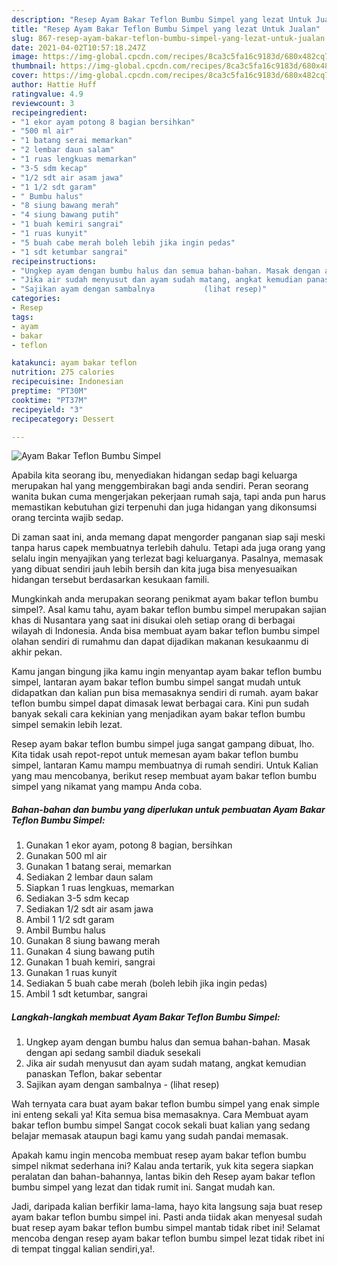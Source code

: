 ```yaml
---
description: "Resep Ayam Bakar Teflon Bumbu Simpel yang lezat Untuk Jualan"
title: "Resep Ayam Bakar Teflon Bumbu Simpel yang lezat Untuk Jualan"
slug: 867-resep-ayam-bakar-teflon-bumbu-simpel-yang-lezat-untuk-jualan
date: 2021-04-02T10:57:18.247Z
image: https://img-global.cpcdn.com/recipes/8ca3c5fa16c9183d/680x482cq70/ayam-bakar-teflon-bumbu-simpel-foto-resep-utama.jpg
thumbnail: https://img-global.cpcdn.com/recipes/8ca3c5fa16c9183d/680x482cq70/ayam-bakar-teflon-bumbu-simpel-foto-resep-utama.jpg
cover: https://img-global.cpcdn.com/recipes/8ca3c5fa16c9183d/680x482cq70/ayam-bakar-teflon-bumbu-simpel-foto-resep-utama.jpg
author: Hattie Huff
ratingvalue: 4.9
reviewcount: 3
recipeingredient:
- "1 ekor ayam potong 8 bagian bersihkan"
- "500 ml air"
- "1 batang serai memarkan"
- "2 lembar daun salam"
- "1 ruas lengkuas memarkan"
- "3-5 sdm kecap"
- "1/2 sdt air asam jawa"
- "1 1/2 sdt garam"
- " Bumbu halus"
- "8 siung bawang merah"
- "4 siung bawang putih"
- "1 buah kemiri sangrai"
- "1 ruas kunyit"
- "5 buah cabe merah boleh lebih jika ingin pedas"
- "1 sdt ketumbar sangrai"
recipeinstructions:
- "Ungkep ayam dengan bumbu halus dan semua bahan-bahan. Masak dengan api sedang sambil diaduk sesekali"
- "Jika air sudah menyusut dan ayam sudah matang, angkat kemudian panaskan Teflon, bakar sebentar"
- "Sajikan ayam dengan sambalnya           (lihat resep)"
categories:
- Resep
tags:
- ayam
- bakar
- teflon

katakunci: ayam bakar teflon 
nutrition: 275 calories
recipecuisine: Indonesian
preptime: "PT30M"
cooktime: "PT37M"
recipeyield: "3"
recipecategory: Dessert

---
```



![Ayam Bakar Teflon Bumbu Simpel](https://img-global.cpcdn.com/recipes/8ca3c5fa16c9183d/680x482cq70/ayam-bakar-teflon-bumbu-simpel-foto-resep-utama.jpg)

Apabila kita seorang ibu, menyediakan hidangan sedap bagi keluarga merupakan hal yang menggembirakan bagi anda sendiri. Peran seorang  wanita bukan cuma mengerjakan pekerjaan rumah saja, tapi anda pun harus memastikan kebutuhan gizi terpenuhi dan juga hidangan yang dikonsumsi orang tercinta wajib sedap.

Di zaman  saat ini, anda memang dapat mengorder panganan siap saji meski tanpa harus capek membuatnya terlebih dahulu. Tetapi ada juga orang yang selalu ingin menyajikan yang terlezat bagi keluarganya. Pasalnya, memasak yang dibuat sendiri jauh lebih bersih dan kita juga bisa menyesuaikan hidangan tersebut berdasarkan kesukaan famili. 



Mungkinkah anda merupakan seorang penikmat ayam bakar teflon bumbu simpel?. Asal kamu tahu, ayam bakar teflon bumbu simpel merupakan sajian khas di Nusantara yang saat ini disukai oleh setiap orang di berbagai wilayah di Indonesia. Anda bisa membuat ayam bakar teflon bumbu simpel olahan sendiri di rumahmu dan dapat dijadikan makanan kesukaanmu di akhir pekan.

Kamu jangan bingung jika kamu ingin menyantap ayam bakar teflon bumbu simpel, lantaran ayam bakar teflon bumbu simpel sangat mudah untuk didapatkan dan kalian pun bisa memasaknya sendiri di rumah. ayam bakar teflon bumbu simpel dapat dimasak lewat berbagai cara. Kini pun sudah banyak sekali cara kekinian yang menjadikan ayam bakar teflon bumbu simpel semakin lebih lezat.

Resep ayam bakar teflon bumbu simpel juga sangat gampang dibuat, lho. Kita tidak usah repot-repot untuk memesan ayam bakar teflon bumbu simpel, lantaran Kamu mampu membuatnya di rumah sendiri. Untuk Kalian yang mau mencobanya, berikut resep membuat ayam bakar teflon bumbu simpel yang nikamat yang mampu Anda coba.

<!--inarticleads1-->

##### Bahan-bahan dan bumbu yang diperlukan untuk pembuatan Ayam Bakar Teflon Bumbu Simpel:

1. Gunakan 1 ekor ayam, potong 8 bagian, bersihkan
1. Gunakan 500 ml air
1. Gunakan 1 batang serai, memarkan
1. Sediakan 2 lembar daun salam
1. Siapkan 1 ruas lengkuas, memarkan
1. Sediakan 3-5 sdm kecap
1. Sediakan 1/2 sdt air asam jawa
1. Ambil 1 1/2 sdt garam
1. Ambil  Bumbu halus
1. Gunakan 8 siung bawang merah
1. Gunakan 4 siung bawang putih
1. Gunakan 1 buah kemiri, sangrai
1. Gunakan 1 ruas kunyit
1. Sediakan 5 buah cabe merah (boleh lebih jika ingin pedas)
1. Ambil 1 sdt ketumbar, sangrai




<!--inarticleads2-->

##### Langkah-langkah membuat Ayam Bakar Teflon Bumbu Simpel:

1. Ungkep ayam dengan bumbu halus dan semua bahan-bahan. Masak dengan api sedang sambil diaduk sesekali
1. Jika air sudah menyusut dan ayam sudah matang, angkat kemudian panaskan Teflon, bakar sebentar
1. Sajikan ayam dengan sambalnya -           (lihat resep)




Wah ternyata cara buat ayam bakar teflon bumbu simpel yang enak simple ini enteng sekali ya! Kita semua bisa memasaknya. Cara Membuat ayam bakar teflon bumbu simpel Sangat cocok sekali buat kalian yang sedang belajar memasak ataupun bagi kamu yang sudah pandai memasak.

Apakah kamu ingin mencoba membuat resep ayam bakar teflon bumbu simpel nikmat sederhana ini? Kalau anda tertarik, yuk kita segera siapkan peralatan dan bahan-bahannya, lantas bikin deh Resep ayam bakar teflon bumbu simpel yang lezat dan tidak rumit ini. Sangat mudah kan. 

Jadi, daripada kalian berfikir lama-lama, hayo kita langsung saja buat resep ayam bakar teflon bumbu simpel ini. Pasti anda tiidak akan menyesal sudah buat resep ayam bakar teflon bumbu simpel mantab tidak ribet ini! Selamat mencoba dengan resep ayam bakar teflon bumbu simpel lezat tidak ribet ini di tempat tinggal kalian sendiri,ya!.


